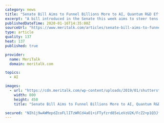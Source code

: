 ```yaml
---
category: news
title: "Senate Bill Aims to Funnel Billions More to AI, Quantum R&D Efforts"
excerpt: "A bill introduced in the Senate this week aims to steer tens of billions of new funding toward civilian Federal government research and development efforts involving “industries of the future” including artificial intelligence (AI) and quantum information science ... of those Federal investments in R&D “with complimentary investments ..."
publishedDateTime: 2020-01-16T14:35:00Z
sourceUrl: "https://www.meritalk.com/articles/senate-bill-aims-to-funnel-billions-more-to-ai-quantum-rd-efforts/"
type: article
quality: 137
heat: 137
published: true

provider:
  name: MeriTalk
  domain: meritalk.com

topics:
  - AI

images:
  - url: "https://cdn.meritalk.com/wp-content/uploads/2019/01/shutterstock_1186368289-min.jpg"
    width: 800
    height: 450
    title: "Senate Bill Aims to Funnel Billions More to AI, Quantum R&D Efforts"

secured: "NIh1j9wAWMepdZcoFLlITzWRCd4aO1+iFTyfzrd85eLeVzU2K/FcZ2+p1Q3JfeegEvphwatVTqq1XfrhYW3W5j1sw/JIqm6+QS790WdnJMSbgySg05BM0qj5MzSxzqoSVSteHEu4gsDCmXATLQgcE6Cj02Sj15lHNymkCUWgXpz18cCF2Byvfjge+DnyjwmMzcueZ7+pwYFi75rDDt2HieL5XToL5UQRLqqYAMCCpaU6AKICrTVMpoqFEATuzvCu3grAZ5ijb5fEc65p5bxj7MBV4lgOSe+x1raoUhPWrAVZkcufKEmbvCISvVcXTiR/mT/OhNkBO41kO5g2t+rZ2vYSeChJWcePKZLFYTiuXcB7ZCErNA8UF5EVmJJyoCqzIDwf2bqVrnnJzUFFsaVtghd4HFNWhF8C62aTFSQWxwUiygOWAwoC27UlqhkCG5bJL8MGCKDyE9SaaFTQObsxvuzaWCf42BSJ3pMRSu6SXA0=;ucHWRRrfU2KjUNfOOtOhFQ=="
---
```


